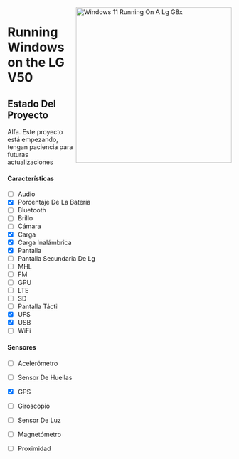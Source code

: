 <img align="right" src="https://github.com/Icesito68/Port-Windows-11-Lg-G8x/blob/Lg-V50/flashlmdd.png" width="350" alt="Windows 11 Running On A Lg G8x">


# Running Windows on the LG V50

## Estado Del Proyecto

Alfa. Este proyecto está empezando, tengan paciencia para futuras actualizaciones

#### Características

- [ ] Audio
- [x] Porcentaje De La Batería  
- [ ] Bluetooth
- [ ] Brillo
- [ ] Cámara
- [x] Carga 
- [x] Carga Inalámbrica
- [x] Pantalla
- [ ] Pantalla Secundaria De Lg
- [ ] MHL
- [ ] FM
- [ ] GPU
- [ ] LTE 
- [ ] SD
- [ ] Pantalla Táctil
- [x] UFS
- [x] USB 
- [ ] WiFi

#### Sensores
- [ ] Acelerómetro
- [ ] Sensor De Huellas
- [x] GPS
- [ ] Giroscopio
- [ ] Sensor De Luz
- [ ] Magnetómetro
- [ ] Proximidad

